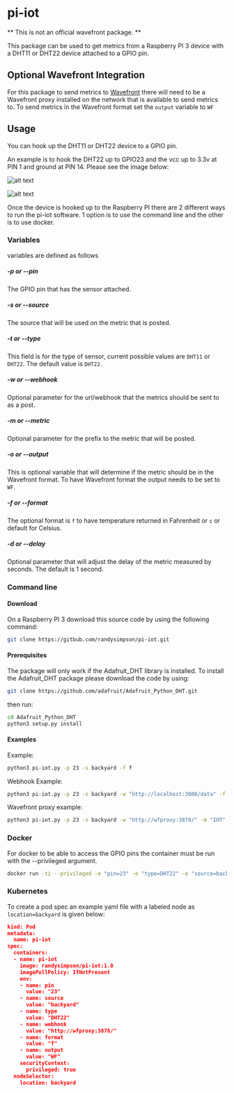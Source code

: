 # pi-iot

** This is not an official wavefront package. **

This package can be used to get metrics from a Raspberry PI 3 device with a DHT11 or DHT22 device attached to a GPIO pin.

## Optional Wavefront Integration

For this package to send metrics to [Wavefront](https://wavefront.com) there will need to be a Wavefront proxy installed on the network that is available to send metrics to.  To send metrics in the Wavefront format set the `output` variable to `WF`

## Usage

You can hook up the DHT11 or DHT22 device to a GPIO pin.

An example is to hook the DHT22 up to GPIO23 and the vcc up to 3.3v at PIN 1 and ground at PIN 14.  Please see the image below:

![alt text](https://github.com/randysimpson/pi-iot/images/pi.png "Raspberry Pi wiring")

![alt text](https://github.com/randysimpson/pi-iot/images/dht22.png "DHT 22 Temp sensor")

Once the device is hooked up to the Raspberry PI there are 2 different ways to run the pi-iot software.  1 option is to use the command line and the other is to use docker.

### Variables

variables are defined as follows

##### -p or --pin

The GPIO pin that has the sensor attached.

##### -s or --source

The source that will be used on the metric that is posted.

##### -t or --type

This field is for the type of sensor, current possible values are `DHT11` or `DHT22`.  The default value is `DHT22`.

##### -w or --webhook

Optional parameter for the url/webhook that the metrics should be sent to as a post.

##### -m or --metric

Optional parameter for the prefix to the metric that will be posted.

##### -o or --output

This is optional variable that will determine if the metric should be in the Wavefront format.  To have Wavefront format the output needs to be set to `WF`.

##### -f or --format

The optional format is `f` to have temperature returned in Fahrenheit or `c` or default for Celsius.

##### -d or --delay

Optional parameter that will adjust the delay of the metric measured by seconds.  The default is 1 second.

### Command line

#### Download

On a Raspberry PI 3 download this source code by using the following command:

```sh
git clone https://gitbub.com/randysimpson/pi-iot.git
```

#### Prerequisites

The package will only work if the Adafruit_DHT library is installed.  To install the Adafruit_DHT package please download the code by using:

```sh
git clone https://github.com/adafruit/Adafruit_Python_DHT.git
```

then run:

```sh
cd Adafruit_Python_DHT
python3 setup.py install
```

#### Examples

Example:

```sh
python3 pi-iot.py -p 23 -s backyard -f f
```

Webhook Example:

```sh
python3 pi-iot.py -p 23 -s backyard -w "http://localhost:3000/data" -f f
```

Wavefront proxy example:

```sh
python3 pi-iot.py -p 23 -s backyard -w "http://wfproxy:3878/" -m "IOT" -o WF -f f
```

### Docker

For docker to be able to access the GPIO pins the container must be run with the --privileged argument.

```sh
docker run -ti --privileged -e "pin=23" -e "type=DHT22" -e "source=backyard" -e "format=f" randysimpson/pi-iot:1.0
```

### Kubernetes

To create a pod spec an example yaml file with a labeled node as `location=backyard` is given below:

```json
kind: Pod
metadata:
  name: pi-iot
spec:
  containers:
  - name: pi-iot
    image: randysimpson/pi-iot:1.0
    imagePullPolicy: IfNotPresent
    env:
    - name: pin
      value: "23"
    - name: source
      value: "backyard"
    - name: type
      value: "DHT22"
    - name: webhook
      value: "http://wfproxy:3878/"
    - name: format
      value: "f"
    - name: output
      value: "WF"
    securityContext:
      privileged: true
  nodeSelector:
    location: backyard
```
